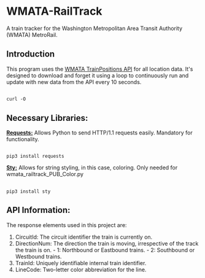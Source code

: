 # WMATA-RailTrack
A train tracker for the Washington Metropolitan Area Transit Authority (WMATA) MetroRail.

## Introduction
This program uses the [WMATA TrainPositions API](https://developer.wmata.com/api-details#api=5763fa6ff91823096cac1057&operation=5763fb35f91823096cac1058) for all location data. It's designed to download and forget it using a loop to continuously run and update with new data from the API every 10 seconds.

##
    curl -O


## Necessary Libraries:

[__Requests:__](https://pypi.org/project/requests/) Allows Python to send HTTP/1.1 requests easily. Mandatory for functionality.
##
    pip3 install requests

[__Sty:__](https://pypi.org/project/sty/) Allows for string styling, in this case, coloring. Only needed for wmata_railtrack_PUB_Color.py
##
    pip3 install sty

## API Information:
The response elements used in this project are:
1. CircuitId: The circuit identifier the train is currently on.
2. DirectionNum: The direction the train is moving, irrespective of the track the train is on.
       - 1: Northbound or Eastbound trains.
       - 2: Southbound or Westbound trains.
4. TrainId: Uniquely identifiable internal train identifier.
5. LineCode: Two-letter color abbreviation for the line.
